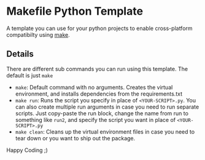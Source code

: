 # Makefile Python Template
A template you can use for your python projects to enable cross-platform compatibilty using [make](https://www.gnu.org/software/make/).

## Details
There are different sub commands you can run using this template. The default is just `make`
* `make`: Default command with no arguments. Creates the virtual environment, and installs dependencies from the requirements.txt
* `make run`: Runs the script you specify in place of `<YOUR-SCRIPT>.py`. You can also create multiple run arguments in case you need to run separate scripts. Just copy-paste the run block, change the name from run to something like `run2`, and specify the script you want in place of `<YOUR-SCRIPT>.py`
* `make clean`: Cleans up the virtual environment files in case you need to tear down or you want to ship out the package.

Happy Coding ;)
